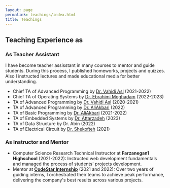 ```yaml
---
layout: page
permalink: teachings/index.html
title: Teachings
---
```


## Teaching Experience as 
### As Teacher Assistant
I have become teacher assisstant in many courses to mentor and guide students. During this process, I published homeworks, projects and quizzes. Also I instructed lectures and made educational media for better understanding.
- Chief TA of Advanced Programming by [Dr. Vahidi Asl](http://facultymembers.sbu.ac.ir/vahidi/) (2021-2022)
- Chief TA of Operating Systems by [Dr. Ebrahimi Moghadam](http://facultymembers.sbu.ac.ir/moghaddam/) (2022-2023)
- TA of Advanced Programming by [Dr. Vahidi Asl](http://facultymembers.sbu.ac.ir/vahidi/) (2020-2021)
- TA of Advanced Programming by [Dr. AliAkbari](http://facultymembers.sbu.ac.ir/aliakbary/) (2022)
- TA of Basic Programming by [Dr. AliAkbari](http://facultymembers.sbu.ac.ir/aliakbary/) (2021-2022)
- TA of Embedded Systems by [Dr. Attarzadeh](http://facultymembers.sbu.ac.ir/attarzadeh/) (2023)
- TA of Data Structure by Dr. Abin (2022)
- TA of Electrical Circuit by [Dr. Shekofteh](http://facultymembers.sbu.ac.ir/shekofteh/) (2021)

### As Instructor and Mentor
- Computer Science Research Technical Instructor at <b>Farzanegan1 Highschool</b> (2021-2022): Instructed web development fundamentals and managed the process of students' projects development.
- Mentor at <b>[CodeStar Internship](https://github.com/star-academy)</b> (2021 and 2022): Over two years of guiding interns, I orchestrated their teams to achieve peak performance, delivering the company's best results across various projects.
